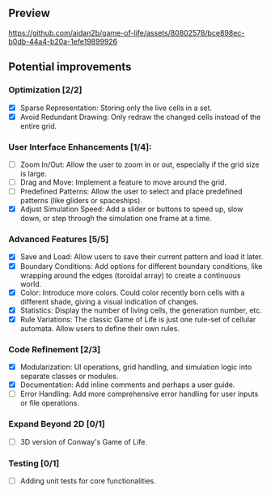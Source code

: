 ## Preview

https://github.com/aidan2b/game-of-life/assets/80802578/bce898ec-b0db-44a4-b20a-1efe19899926

## Potential improvements

### Optimization \[2/2\]

-   [x] Sparse Representation: Storing only the live cells in a set.
-   [x] Avoid Redundant Drawing: Only redraw the changed cells instead
    of the entire grid.

### User Interface Enhancements \[1/4\]:

-   [ ] Zoom In/Out: Allow the user to zoom in or out, especially if the
    grid size is large.
-   [ ] Drag and Move: Implement a feature to move around the grid.
-   [ ] Predefined Patterns: Allow the user to select and place
    predefined patterns (like gliders or spaceships).
-   [x] Adjust Simulation Speed: Add a slider or buttons to speed up,
    slow down, or step through the simulation one frame at a time.

### Advanced Features \[5/5\]

-   [x] Save and Load: Allow users to save their current pattern and
    load it later.
-   [x] Boundary Conditions: Add options for different boundary
    conditions, like wrapping around the edges (toroidal array) to
    create a continuous world.
-   [x] Color: Introduce more colors. Could color recently born cells
    with a different shade, giving a visual indication of changes.
-   [x] Statistics: Display the number of living cells, the generation
    number, etc.
-   [X] Rule Variations: The classic Game of Life is just one rule-set
    of cellular automata. Allow users to define their own rules.

### Code Refinement \[2/3\]

-   [X] Modularization: UI operations, grid handling, and simulation
    logic into separate classes or modules.
-   [X] Documentation: Add inline comments and perhaps a user guide.
-   [ ] Error Handling: Add more comprehensive error handling for user
    inputs or file operations.

### Expand Beyond 2D \[0/1\]

-   [ ] 3D version of Conway\'s Game of Life.

### Testing \[0/1\]

-   [ ] Adding unit tests for core functionalities.

